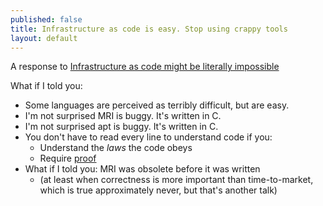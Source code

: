 ```yaml
---
published: false
title: Infrastructure as code is easy. Stop using crappy tools
layout: default
---
```



A response to [Infrastructure as code might be literally impossible
](http://blog.packagecloud.io/eng/2015/09/15/automacon-infrastructure-as-code-might-be-literally-impossible/)

What if I told you:
 * Some languages are perceived as terribly difficult, but are easy.
 * I'm not surprised MRI is buggy. It's written in C.
 * I'm not surprised apt is buggy. It's written in C.
 * You don't have to read every line to understand code if you:
   * Understand the *laws* the code obeys
   * Require [proof](https://gist.github.com/alanpog/3316784)
 * What if I told you: MRI was obsolete before it was written
   * (at least when correctness is more important than time-to-market, which is true approximately never, but that's another talk)
 
 
